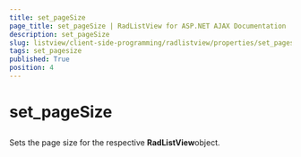 ```yaml
---
title: set_pageSize
page_title: set_pageSize | RadListView for ASP.NET AJAX Documentation
description: set_pageSize
slug: listview/client-side-programming/radlistview/properties/set_pagesize
tags: set_pagesize
published: True
position: 4
---
```


# set_pageSize



## 

Sets the page size for the respective **RadListView**object.
